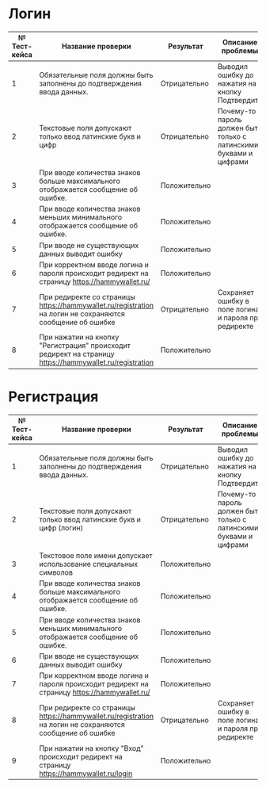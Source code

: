 # Логин
| № Тест-кейса | Название проверки                                                                                         | Результат    | Описание проблемы                                                  | Скрин                                  |
|--------------|-----------------------------------------------------------------------------------------------------------|--------------|--------------------------------------------------------------------|----------------------------------------|
| 1            | Обязательные поля должны быть заполнены до подтверждения ввода данных.                                    | Отрицательно | Выводил ошибку до нажатия на кнопку Подтвердить                    | ![img_2.png](screenshot's/img_2.png)   |
| 2            | Текстовые поля допускают только ввод латинские букв и цифр                                                | Отрицательно | Почему-то пароль должен быть только с латинскими буквами и цифрами | ![img_1.png](screenshot's/img_1.png)   |
| 3            | При вводе количества знаков больше максимального отображается сообщение об ошибке.                        | Положительно |                                                                    |                                        |
| 4            | При вводе количества знаков меньших минимального отображается сообщение об ошибке.                        | Положительно |                                                                    |                                        |
| 5            | При вводе не существующих данных выводит ошибку                                                           | Положительно |                                                                    |                                        |
| 6            | При корректном вводе логина и пароля происходит редирект на страницу https://hammywallet.ru/              | Положительно |                                                                    |                                        |
| 7            | При редиректе со страницы https://hammywallet.ru/registration на логин не сохраняются сообщение об ошибке | Отрицательно | Сохраняет ошибку в поле логина и пароля при редиректе              |                                        |
| 8            | При нажатии на кнопку "Регистрация" происходит редирект на страницу https://hammywallet.ru/registration   | Положительно |                                                                    |                                        |

# Регистрация
| № Тест-кейса | Название проверки                                                                                         | Результат    | Описание проблемы                                                  | Скрин                                |
|--------------|-----------------------------------------------------------------------------------------------------------|--------------|--------------------------------------------------------------------|--------------------------------------|
| 1            | Обязательные поля должны быть заполнены до подтверждения ввода данных.                                    | Отрицательно | Выводил ошибку до нажатия на кнопку Подтвердить                    | ![img.png](screenshot's/img.png)     |
| 2            | Текстовые поля допускают только ввод латинские букв и цифр (логин)                                        | Отрицательно | Почему-то пароль должен быть только с латинскими буквами и цифрами | ![img_1.png](screenshot's/img_1.png) |
| 3            | Текстовое поле имени допускает использование специальных символов                                         | Положительно |                                                                    |                                      |
| 4            | При вводе количества знаков больше максимального отображается сообщение об ошибке.                        | Положительно |                                                                    |                                      |
| 5            | При вводе количества знаков меньших минимального отображается сообщение об ошибке.                        | Положительно |                                                                    |                                      |
| 6            | При вводе не существующих данных выводит ошибку                                                           | Положительно |                                                                    |                                      |
| 7            | При корректном вводе логина и пароля происходит редирект на страницу https://hammywallet.ru/              | Положительно |                                                                    |                                      |
| 8            | При редиректе со страницы https://hammywallet.ru/registration на логин не сохраняются сообщение об ошибке | Отрицательно | Сохраняет ошибку в поле логина и пароля при редиректе              |                                      |
| 9            | При нажатии на кнопку "Вход" происходит редирект на страницу https://hammywallet.ru/login                 | Положительно |                                                                    |                                      |
